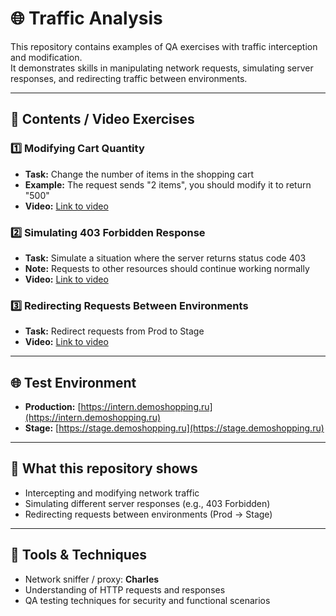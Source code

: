 # 🌐 Traffic Analysis

This repository contains examples of QA exercises with traffic interception and modification.  
It demonstrates skills in manipulating network requests, simulating server responses, and redirecting traffic between environments.

---

## 📂 Contents / Video Exercises

### 1️⃣ Modifying Cart Quantity
- **Task:** Change the number of items in the shopping cart
- **Example:** The request sends "2 items", you should modify it to return "500" 
- **Video:** [Link to video](https://drive.google.com/file/d/1qEHwMCoXNg1LYwfbXp3rT7WaUgAb6l-d/view?usp=drive_link)

### 2️⃣ Simulating 403 Forbidden Response
- **Task:** Simulate a situation where the server returns status code 403
- **Note:** Requests to other resources should continue working normally
- **Video:** [Link to video](https://drive.google.com/file/d/16L1bEOIgvRHce_gjHlexq9eesaDfL59u/view?usp=drive_link)

### 3️⃣ Redirecting Requests Between Environments
- **Task:** Redirect requests from Prod to Stage
- **Video:** [Link to video](https://drive.google.com/file/d/1LciHI9ICQ0Ty8TUPpcicSsxtAMrTVuX-/view?usp=drive_link)

---
## 🌐 Test Environment
- **Production:** [https://intern.demoshopping.ru](https://intern.demoshopping.ru)  
- **Stage:** [https://stage.demoshopping.ru](https://stage.demoshopping.ru)  

---

## 🎯 What this repository shows
- Intercepting and modifying network traffic  
- Simulating different server responses (e.g., 403 Forbidden)  
- Redirecting requests between environments (Prod → Stage)  

---

## 🔧 Tools & Techniques
- Network sniffer / proxy: **Charles**    
- Understanding of HTTP requests and responses  
- QA testing techniques for security and functional scenarios  

